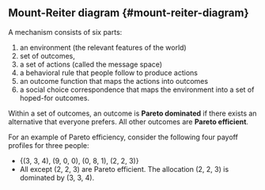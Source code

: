 ## Mount-Reiter diagram {#mount-reiter-diagram}

A mechanism consists of six parts:

1.  an environment (the relevant features of the world)
2.  set of outcomes,
3.  a set of actions (called the message space)
4.  a behavioral rule that people follow to produce actions
5.  an outcome function that maps the actions into outcomes
6.  a social choice correspondence that maps the environment into a set of hoped-for outcomes.

Within a set of outcomes, an outcome is **Pareto dominated** if there exists an alternative that everyone prefers. All other outcomes are **Pareto efficient**.

For an example of Pareto efficiency, consider the following four payoff profiles for three people:

*   {(3, 3, 4), (9, 0, 0), (0, 8, 1), (2, 2, 3)}
*   All except (2, 2, 3) are Pareto efficient. The allocation (2, 2, 3) is dominated by (3, 3, 4).